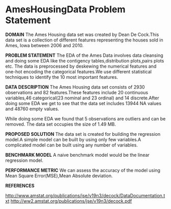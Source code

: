 # AmesHousingData Problem Statement
**DOMAIN**
The Ames Housing data set was created by Dean De Cock.This data set is a collection of different features representing the houses sold in Ames, Iowa between 2006 and 2010.

**PROBLEM STATEMENT**
The EDA of the Ames Data involves data cleansing and doing some EDA like the contigency tables,distribution plots,pairs plots etc.
The data is preprocessed by deskewing the numerical features and one-hot encoding the categorical features.We use different statistical techniques to identify the 10 most important features.

**DATA DESCRIPTION**
The Ames Housing data set consists of 2930 observations and 82 features.These features include 20 continuous variables,46 categorical(23 nominal and 23 ordinal) and 14 discrete.After doing some EDA we get to see that the data set includes 13944 NA values and 48760 empty values.

While doing some EDA we found that 5 observations are outliers and can be removed.
The data set occupies the size of 1.49 MB.

**PROPOSED SOLUTION**
The data set is created for building the regression model.A simple model can be built by using only few variables.A complicated model can be built using any number of variables.

**BENCHMARK MODEL**
A naive benchmark model would be the linear regression model.

**PERFORMANCE METRIC**
We can assess the accuracy of the model using Mean Square Error(MSE),Mean Absolute deviation.

**REFERENCES**

http://www.amstat.org/publications/jse/v19n3/decock/DataDocumentation.txt
http://ww2.amstat.org/publications/jse/v19n3/decock.pdf
